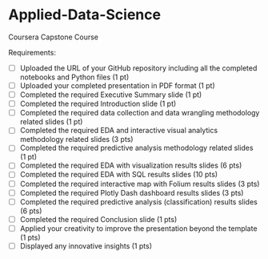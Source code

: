 # Applied-Data-Science
Coursera Capstone Course

Requirements:

- [ ] Uploaded the URL of your GitHub repository including all the completed notebooks and Python files (1 pt)
- [ ] Uploaded your completed presentation in PDF format (1 pt)
- [ ] Completed the required Executive Summary slide (1 pt)
- [ ] Completed the required Introduction slide (1 pt)
- [ ] Completed the required data collection and data wrangling methodology related slides (1 pt)
- [ ] Completed the required EDA and interactive visual analytics methodology related slides (3 pts)
- [ ] Completed the required predictive analysis methodology related slides (1 pt)
- [ ] Completed the required EDA with visualization results slides (6 pts)
- [ ] Completed the required EDA with SQL results slides (10 pts)
- [ ] Completed the required interactive map with Folium results slides (3 pts)
- [ ] Completed the required Plotly Dash dashboard results slides (3 pts)
- [ ] Completed the required predictive analysis (classification) results slides (6 pts)
- [ ] Completed the required Conclusion slide (1 pts)
- [ ] Applied your creativity to improve the presentation beyond the template (1 pts)
- [ ] Displayed any innovative insights (1 pts)
